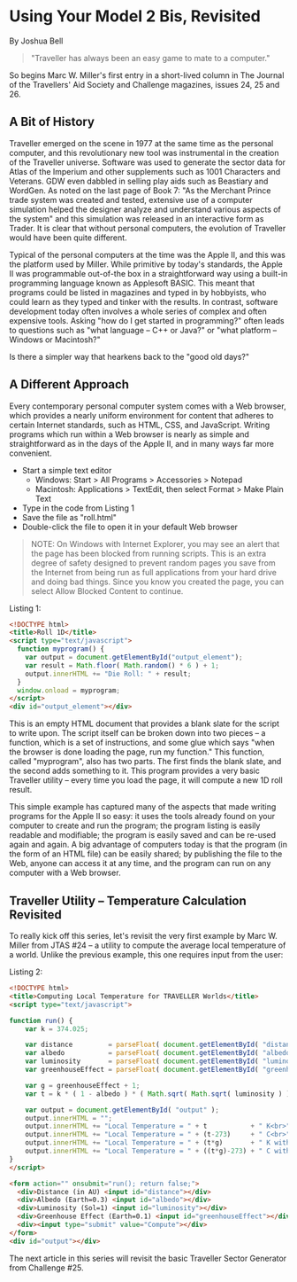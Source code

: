 Using Your Model 2 Bis, Revisited
=================================
By Joshua Bell

> "Traveller has always been an easy game to mate to a computer."

So begins Marc W. Miller's first entry in a short-lived column in The
Journal of the Travellers' Aid Society and Challenge magazines, issues
24, 25 and 26.

A Bit of History
----------------

Traveller emerged on the scene in 1977 at the same time as the
personal computer, and this revolutionary new tool was instrumental in
the creation of the Traveller universe. Software was used to generate
the sector data for Atlas of the Imperium and other supplements such
as 1001 Characters and Veterans. GDW even dabbled in selling play aids
such as Beastiary and WordGen. As noted on the last page of Book 7:
"As the Merchant Prince trade system was created and tested, extensive
use of a computer simulation helped the designer analyze and
understand various aspects of the system" and this simulation was
released in an interactive form as Trader. It is clear that without
personal computers, the evolution of Traveller would have been quite
different.

Typical of the personal computers at the time was the Apple II, and
this was the platform used by Miller. While primitive by today's
standards, the Apple II was programmable out-of-the box in a
straightforward way using a built-in programming language known as
Applesoft BASIC. This meant that programs could be listed in magazines
and typed in by hobbyists, who could learn as they typed and tinker
with the results. In contrast, software development today often
involves a whole series of complex and often expensive tools. Asking
"how do I get started in programming?" often leads to questions such
as "what language – C++ or Java?" or "what platform – Windows or
Macintosh?"

Is there a simpler way that hearkens back to the "good old days?"

A Different Approach
--------------------

Every contemporary personal computer system comes with a Web browser,
which provides a nearly uniform environment for content that adheres
to certain Internet standards, such as HTML, CSS, and JavaScript.
Writing programs which run within a Web browser is nearly as simple
and straightforward as in the days of the Apple II, and in many ways
far more convenient.

* Start a simple text editor
  * Windows: Start > All Programs > Accessories > Notepad
  * Macintosh: Applications > TextEdit, then select Format > Make Plain Text
* Type in the code from Listing 1
* Save the file as "roll.html"
* Double-click the file to open it in your default Web browser

> NOTE: On Windows with Internet Explorer, you may see an alert that the
> page has been blocked from running scripts. This is an extra degree of
> safety designed to prevent random pages you save from the Internet
> from being run as full applications from your hard drive and doing bad
> things. Since you know you created the page, you can select Allow
> Blocked Content to continue.


Listing 1:
```html
<!DOCTYPE html>
<title>Roll 1D</title> 
<script type="text/javascript"> 
  function myprogram() {
    var output = document.getElementById("output_element"); 
    var result = Math.floor( Math.random() * 6 ) + 1;
    output.innerHTML += "Die Roll: " + result; 
  }
  window.onload = myprogram; 
</script> 
<div id="output_element"></div> 
```

This is an empty HTML document that provides a blank slate for the
script to write upon. The script itself can be broken down into two
pieces – a function, which is a set of instructions, and some glue
which says "when the browser is done loading the page, run my
function." This function, called "myprogram", also has two parts. The
first finds the blank slate, and the second adds something to it. This
program provides a very basic Traveller utility – every time you load
the page, it will compute a new 1D roll result.

This simple example has captured many of the aspects that made writing
programs for the Apple II so easy: it uses the tools already found on
your computer to create and run the program; the program listing is
easily readable and modifiable; the program is easily saved and can be
re-used again and again. A big advantage of computers today is that
the program (in the form of an HTML file) can be easily shared; by
publishing the file to the Web, anyone can access it at any time, and
the program can run on any computer with a Web browser.


Traveller Utility – Temperature Calculation Revisited
-----------------------------------------------------

To really kick off this series, let's revisit the very first example
by Marc W. Miller from JTAS #24 – a utility to compute the average
local temperature of a world. Unlike the previous example, this one
requires input from the user:

Listing 2:

```html
<!DOCTYPE html>
<title>Computing Local Temperature for TRAVELLER Worlds</title>
<script type="text/javascript">

function run() {
	var k = 374.025;

	var distance         = parseFloat( document.getElementById( "distance"         ).value );
	var albedo           = parseFloat( document.getElementById( "albedo"           ).value );
	var luminosity       = parseFloat( document.getElementById( "luminosity"       ).value );
	var greenhouseEffect = parseFloat( document.getElementById( "greenhouseEffect" ).value );

	var g = greenhouseEffect + 1;
	var t = k * ( 1 - albedo ) * ( Math.sqrt( Math.sqrt( luminosity ) ) / Math.sqrt( distance ) );

	var output = document.getElementById( "output" );
	output.innerHTML = "";
	output.innerHTML += "Local Temperature = " + t           + " K<br>"; 
	output.innerHTML += "Local Temperature = " + (t-273)     + " C<br>"; 
	output.innerHTML += "Local Temperature = " + (t*g)       + " K with greenhouse effect<br>"; 
	output.innerHTML += "Local Temperature = " + ((t*g)-273) + " C with greenhouse effect<br>"; 
}
</script>

<form action="" onsubmit="run(); return false;">
  <div>Distance (in AU) <input id="distance"></div>
  <div>Albedo (Earth=0.3) <input id="albedo"></div>
  <div>Luminosity (Sol=1) <input id="luminosity"></div>
  <div>Greenhouse Effect (Earth=0.1) <input id="greenhouseEffect"></div>
  <div><input type="submit" value="Compute"></div>
</form>
<div id="output"></div>
```

The next article in this series will revisit the basic Traveller
Sector Generator from Challenge #25.
